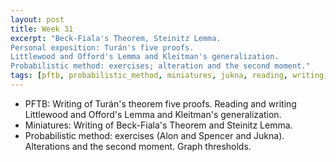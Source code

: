 ```yaml
---
layout: post
title: Week 31
excerpt: "Beck-Fiala's Theorem, Steinitz Lemma. 
Personal exposition: Turán's five proofs. 
Littlewood and Offord's Lemma and Kleitman's generalization. 
Probabilistic method: exercises; alteration and the second moment."
tags: [pftb, probabilistic_method, miniatures, jukna, reading, writing, exercises]
---
```


* PFTB: Writing of Turán's theorem five proofs. Reading and writing
  Littlewood and Offord's Lemma and Kleitman's generalization.
* Miniatures: Writing of Beck-Fiala's Theorem and Steinitz Lemma.
* Probabilistic method: exercises (Alon and Spencer and Jukna).
  Alterations and the second moment. Graph thresholds.
